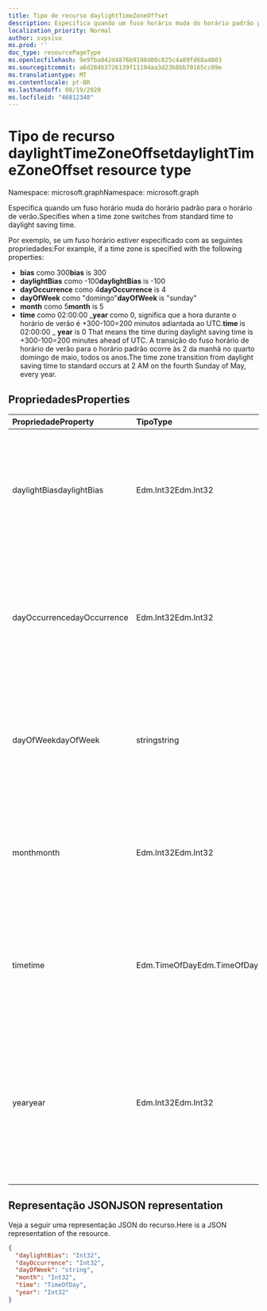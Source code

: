```yaml
---
title: Tipo de recurso daylightTimeZoneOffset
description: Especifica quando um fuso horário muda do horário padrão para o horário de verão.
localization_priority: Normal
author: svpsiva
ms.prod: ''
doc_type: resourcePageType
ms.openlocfilehash: 9e9fba042d4876b9198d00c825c4a89fd68a4803
ms.sourcegitcommit: a6d284b3726139f11194aa3d23b8bb79165cc09e
ms.translationtype: MT
ms.contentlocale: pt-BR
ms.lasthandoff: 08/19/2020
ms.locfileid: "46812348"
---
```

# <a name="daylighttimezoneoffset-resource-type"></a><span data-ttu-id="a2fe1-103">Tipo de recurso daylightTimeZoneOffset</span><span class="sxs-lookup"><span data-stu-id="a2fe1-103">daylightTimeZoneOffset resource type</span></span>

<span data-ttu-id="a2fe1-104">Namespace: microsoft.graph</span><span class="sxs-lookup"><span data-stu-id="a2fe1-104">Namespace: microsoft.graph</span></span>

<span data-ttu-id="a2fe1-105">Especifica quando um fuso horário muda do horário padrão para o horário de verão.</span><span class="sxs-lookup"><span data-stu-id="a2fe1-105">Specifies when a time zone switches from standard time to daylight saving time.</span></span>

<span data-ttu-id="a2fe1-106">Por exemplo, se um fuso horário estiver especificado com as seguintes propriedades:</span><span class="sxs-lookup"><span data-stu-id="a2fe1-106">For example, if a time zone is specified with the following properties:</span></span>

- <span data-ttu-id="a2fe1-107">**bias** como 300</span><span class="sxs-lookup"><span data-stu-id="a2fe1-107">**bias** is 300</span></span>
- <span data-ttu-id="a2fe1-108">**daylightBias** como -100</span><span class="sxs-lookup"><span data-stu-id="a2fe1-108">**daylightBias** is -100</span></span>
- <span data-ttu-id="a2fe1-109">**dayOccurrence** como 4</span><span class="sxs-lookup"><span data-stu-id="a2fe1-109">**dayOccurrence** is 4</span></span>
- <span data-ttu-id="a2fe1-110">**dayOfWeek** como "domingo"</span><span class="sxs-lookup"><span data-stu-id="a2fe1-110">**dayOfWeek** is "sunday"</span></span>
- <span data-ttu-id="a2fe1-111">**month** como 5</span><span class="sxs-lookup"><span data-stu-id="a2fe1-111">**month** is 5</span></span>
- <span data-ttu-id="a2fe1-112">**time** como 02:00:00 _**year** como 0, significa que a hora durante o horário de verão é +300-100=200 minutos adiantada ao UTC.</span><span class="sxs-lookup"><span data-stu-id="a2fe1-112">**time** is 02:00:00 _ **year** is 0 That means the time during daylight saving time is +300-100=200 minutes ahead of UTC.</span></span> <span data-ttu-id="a2fe1-113">A transição do fuso horário de horário de verão para o horário padrão ocorre às 2 da manhã no quarto domingo de maio, todos os anos.</span><span class="sxs-lookup"><span data-stu-id="a2fe1-113">The time zone transition from daylight saving time to standard occurs at 2 AM on the fourth Sunday of May, every year.</span></span>


## <a name="properties"></a><span data-ttu-id="a2fe1-114">Propriedades</span><span class="sxs-lookup"><span data-stu-id="a2fe1-114">Properties</span></span>
| <span data-ttu-id="a2fe1-115">Propriedade</span><span class="sxs-lookup"><span data-stu-id="a2fe1-115">Property</span></span>     | <span data-ttu-id="a2fe1-116">Tipo</span><span class="sxs-lookup"><span data-stu-id="a2fe1-116">Type</span></span>   |<span data-ttu-id="a2fe1-117">Descrição</span><span class="sxs-lookup"><span data-stu-id="a2fe1-117">Description</span></span>|
|:---------------|:--------|:----------|
| <span data-ttu-id="a2fe1-118">daylightBias</span><span class="sxs-lookup"><span data-stu-id="a2fe1-118">daylightBias</span></span> | <span data-ttu-id="a2fe1-119">Edm.Int32</span><span class="sxs-lookup"><span data-stu-id="a2fe1-119">Edm.Int32</span></span> | <span data-ttu-id="a2fe1-120">A diferença de horário em relação ao UTC (Tempo Universal Coordenado) para o horário de verão.</span><span class="sxs-lookup"><span data-stu-id="a2fe1-120">The time offset from Coordinated Universal Time (UTC) for daylight saving time.</span></span> <span data-ttu-id="a2fe1-121">Este valor está em minutos.</span><span class="sxs-lookup"><span data-stu-id="a2fe1-121">This value is in minutes.</span></span>  |
| <span data-ttu-id="a2fe1-122">dayOccurrence</span><span class="sxs-lookup"><span data-stu-id="a2fe1-122">dayOccurrence</span></span> | <span data-ttu-id="a2fe1-123">Edm.Int32</span><span class="sxs-lookup"><span data-stu-id="a2fe1-123">Edm.Int32</span></span> | <span data-ttu-id="a2fe1-124">Representa a enésima ocorrência do dia da semana em que a transição do horário padrão para o horário de verão acontece.</span><span class="sxs-lookup"><span data-stu-id="a2fe1-124">Represents the nth occurrence of the day of week that the transition from standard time to daylight saving time occurs.</span></span> |
| <span data-ttu-id="a2fe1-125">dayOfWeek</span><span class="sxs-lookup"><span data-stu-id="a2fe1-125">dayOfWeek</span></span> | <span data-ttu-id="a2fe1-126">string</span><span class="sxs-lookup"><span data-stu-id="a2fe1-126">string</span></span> | <span data-ttu-id="a2fe1-127">Representa o dia da semana em que a transição do horário padrão para o horário de verão acontece.</span><span class="sxs-lookup"><span data-stu-id="a2fe1-127">Represents the day of the week when the transition from standard time to daylight saving time occurs.</span></span> |
| <span data-ttu-id="a2fe1-128">month</span><span class="sxs-lookup"><span data-stu-id="a2fe1-128">month</span></span> | <span data-ttu-id="a2fe1-129">Edm.Int32</span><span class="sxs-lookup"><span data-stu-id="a2fe1-129">Edm.Int32</span></span> | <span data-ttu-id="a2fe1-130">Representa o mês do ano em que a transição do horário padrão para o horário de verão acontece.</span><span class="sxs-lookup"><span data-stu-id="a2fe1-130">Represents the month of the year when the transition from standard time to daylight saving time occurs.</span></span> |
| <span data-ttu-id="a2fe1-131">time</span><span class="sxs-lookup"><span data-stu-id="a2fe1-131">time</span></span> | <span data-ttu-id="a2fe1-132">Edm.TimeOfDay</span><span class="sxs-lookup"><span data-stu-id="a2fe1-132">Edm.TimeOfDay</span></span> | <span data-ttu-id="a2fe1-133">Representa a hora do dia em que a transição do horário padrão para o horário de verão acontece.</span><span class="sxs-lookup"><span data-stu-id="a2fe1-133">Represents the time of day when the transition from standard time to daylight saving time occurs.</span></span> |
| <span data-ttu-id="a2fe1-134">year</span><span class="sxs-lookup"><span data-stu-id="a2fe1-134">year</span></span> | <span data-ttu-id="a2fe1-135">Edm.Int32</span><span class="sxs-lookup"><span data-stu-id="a2fe1-135">Edm.Int32</span></span> | <span data-ttu-id="a2fe1-136">Representa com que frequência, em anos, a transição do horário padrão para o horário de verão acontece.</span><span class="sxs-lookup"><span data-stu-id="a2fe1-136">Represents how frequently in terms of years the change from standard time to daylight saving time occurs.</span></span> <span data-ttu-id="a2fe1-137">Por exemplo, um valor 0 significa todos os anos.</span><span class="sxs-lookup"><span data-stu-id="a2fe1-137">For example, a value of 0 means every year.</span></span>|


## <a name="json-representation"></a><span data-ttu-id="a2fe1-138">Representação JSON</span><span class="sxs-lookup"><span data-stu-id="a2fe1-138">JSON representation</span></span>

<span data-ttu-id="a2fe1-139">Veja a seguir uma representação JSON do recurso.</span><span class="sxs-lookup"><span data-stu-id="a2fe1-139">Here is a JSON representation of the resource.</span></span>

<!-- {
  "blockType": "resource",
  "optionalProperties": [

  ],
  "baseType": "microsoft.graph.standardTimeZoneOffset",
  "@odata.type": "microsoft.graph.daylightTimeZoneOffset"
}-->

```json
{
  "daylightBias": "Int32",
  "dayOccurrence": "Int32",
  "dayOfWeek": "string",
  "month": "Int32",
  "time": "TimeOfDay",
  "year": "Int32"
}

```

<!-- uuid: 8fcb5dbc-d5aa-4681-8e31-b001d5168d79
2015-10-25 14:57:30 UTC -->
<!-- {
  "type": "#page.annotation",
  "description": "daylightTimeZoneOffset resource",
  "keywords": "",
  "section": "documentation",
  "tocPath": ""
}-->
